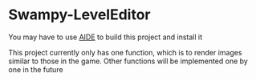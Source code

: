 # Swampy-LevelEditor
You may have to use [AIDE](https://android-ide.com) to build this project and install it

This project currently only has one function, which is to render images similar to those in the game. Other functions will be implemented one by one in the future
